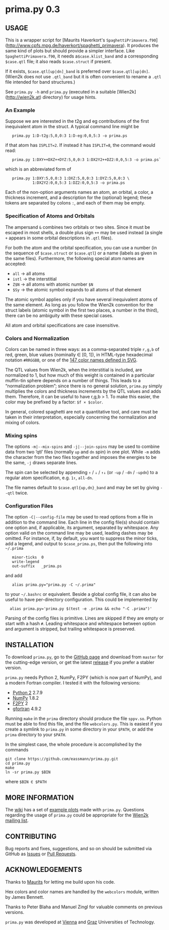 
#                            prima.py 0.3


USAGE
-----

This is a wrapper script for [Maurits Haverkort's `SpaghettiPrimavera.f90`]
(http://www.cpfs.mpg.de/haverkort/spaghetti_primavera).
It produces the same kind of plots but should provide a simpler
interface.  Like `SpaghettiPrimavera.f90`, it needs a`$case.klist_band`
and a corresponding `$case.qtl` file; it also reads `$case.struct` if
present.

If it exists, `$case.qtl[up|dn]_band` is preferred over `$case.qtl[up|dn]`.
(Wien2k does not use `.qtl_band` but it is often convenient to rename
a `.qtl` file intended for band structures.)

See `prima.py -h` and `prima.py` (executed in a suitable [Wien2k]
(http://wien2k.at) directory) for usage hints.


### An Example

Suppose we are interested in the t2g and eg contributions of the first
inequivalent atom in the struct.  A typical command line might be
```
   prima.py 1:D-t2g:5,0,0:3 1:D-eg:0,0,5:3 -o prima.ps
```
if  that atom  has  `ISPLIT=2`.   If instead  it  has `ISPLIT=8`,  the
command would read:
```
   prima.py 1:DXY++DXZ++DYZ:5,0,0:3 1:DX2Y2++DZ2:0,0,5:3 -o prima.ps`
```
which is an abbreviated form of
```
   prima.py 1:DXY:5,0,0:3 1:DXZ:5,0,0:3 1:DYZ:5,0,0:3 \
            1:DX2Y2:0,0,5:3 1:DZ2:0,0,5:3 -o prima.ps
```
Each of the non-option arguments names an atom, an orbital, a color, a
thickness increment, and a description for the (optional) legend;
these tokens are separated by colons `:`, and each of them may be
empty.


### Specification of Atoms and Orbitals

The ampersand `&` combines two orbitals or two sites.  Since it must
be escaped in most shells, a double plus sign `++` may be used instead
(a single `+` appears in some orbital descriptions in `.qtl` files).

For both the atom and the orbital specification, you can use a number
(in the sequence of `$case.struct` or `$case.qtl`) or a name (labels
as given in the same files).  Furthermore, the following special atom
names are accepted:

 * `all`  → all atoms
 * `istl` → the interstitial
 * `Z$N`  → all atoms with atomic number `$N`
 * `$Sy`  → the atomic symbol expands to all atoms of that element

The atomic symbol applies only if you have several inequivalent atoms
of the same element.  As long as you follow the Wien2k convention for
the struct labels (atomic symbol in the first two places, a number in
the third), there can be no ambiguity with these special cases.

All atom and orbital specifications are case insensitive.


### Colors and Normalization

Colors can be named in three ways: as a comma-separated triple `r,g,b`
of red, green, blue values (nominally ∈ [0, 1]), in HTML-type
hexadecimal notation `#RRGGBB`, or one of the [147 color names defined
in SVG](http://www.w3.org/TR/SVG11/types.html#ColorKeywords).

The QTL values from Wien2k, when the interstitial is included, are
normalized to 1, but how much of this weight is contained in a
particular muffin-tin sphere depends on a number of things.  This
leads to a “normalization problem”; since there is no general
solution, `prima.py` simply multiplies the colors and thickness
increments by the QTL values and adds them.  Therefore, it can be
useful to have r,g,b > 1.  To make this easier, the color may be
prefixed by a factor: `$f × $color`.

In general, colored spaghetti are not a quantitative tool, and care
must be taken in their interpretation, especially concerning the
normalization and mixing of colors.


### Mixing spins

The options `-m|--mix-spins` and `-j|--join-spins` may be used to
combine data from two ‘qtl’ files (normally `up` and `dn` spin) in one
plot.  While `-m` adds the character from the two files together and
imposes the energies to be the same, `-j` draws separate lines.

The spin can be selected by appending `↑` / `↓` / `↑↓` (or `-up` /
`-dn` / `-updn`) to a regular atom specification, e.g. `1↑`, `all-dn`.

The file names default to `$case.qtl{up,dn}_band` and may be set by
giving `--qtl` twice.


### Configuration Files

The option `-C|--config-file` may be used to read options from a file
in addition to the command line.  Each line in the config file(s)
should contain one option and, if applicable, its argument, separated
by whitespace.  Any option valid on the command line may be used,
leading dashes may be omitted.  For instance, if, by default, you want
to suppress the minor ticks, add a legend, and output to
`$case_prima.ps`, then put the following into `~/.prima`
```
   minor-ticks	0
   write-legend
   out-suffix   _prima.ps
```
and add
```
   alias prima.py="prima.py -C ~/.prima"
```
to your `~/.bashrc` or equivalent.  Beside a global config file, it
can also be useful to have per-directory configuration.  This could be
implemented by
```
  alias prima.py='prima.py $(test -e .prima && echo "-C .prima")'
```
Parsing of the config files is primitive.  Lines are skipped if they
are empty or start with a hash `#`.  Leading whitespace and whitespace
between option and argument is stripped, but trailing whitespace is
preserved.


INSTALLATION
------------

To download `prima.py`, go to the [GitHub page](https://github.com/eassmann/prima.py)
and download from `master` for the cutting-edge version, or get the
latest [release](https://github.com/eassmann/prima.py/releases) if you
prefer a stabler version.

`prima.py` needs Python 2, NumPy, F2PY (which is now part of NumPy), and
a modern Fortran compiler.  I tested it with the following versions:

 * [Python 2](https://python.org/)                2.7.9
 * [NumPy](http://numpy.org/)                     1.8.2
 * [F2PY](https://sysbio.ioc.ee/projects/f2py2e/) 2
 * [gfortran](https://gcc.gnu.org/fortran/)       4.9.2

Running `make` in the `prima` directory should produce the file
`sppv.so`.  Python must be able to find this file, and the file
`webcolors.py`.  This is easiest if you create a symlink to `prima.py`
in some directory in your `$PATH`, or add the `prima` directory to
your `$PATH`.

In the simplest case, the whole procedure is accomplished by the
commands
```
git clone https://github.com/eassmann/prima.py.git
cd prima.py
make
ln -sr prima.py $BIN
```
where `$BIN ∈ $PATH`


MORE INFORMATION
----------------

The [wiki](https://github.com/eassmann/prima.py/wiki) has a set of
[example plots](https://github.com/eassmann/prima.py/wiki/Examples)
made with `prima.py`.  Questions regarding the usage of `prima.py` could
be appropriate for the [Wien2k mailing list](http://www.wien2k.at/reg_user/mailing_list/).


CONTRIBUTING
------------

Bug reports and fixes, suggestions, and so on should be submitted via
GitHub as [Issues](https://github.com/eassmann/prima.py/issues) or
[Pull Requests](https://github.com/eassmann/prima.py/pulls).


ACKNOWLEDGEMENTS
----------------

Thanks to [Maurits](http://www.cpfs.mpg.de/haverkort/) for letting me build
upon his code.

Hex colors and color names are handled by the `webcolors` module,
written by James Bennett.

Thanks to Peter Blaha and Manuel Zingl for valuable comments on
previous versions.

`prima.py` was developed at [Vienna](http://www.ifp.tuwien.ac.at/cms)
and [Graz](https://itp.tugraz.at/) Universities of Technology.
